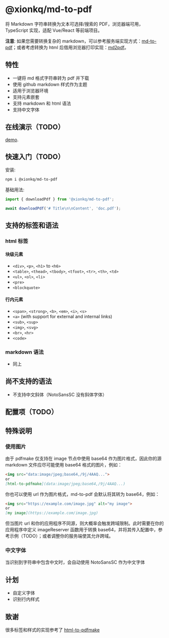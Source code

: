 # @xionkq/md-to-pdf

将 Markdown 字符串转换为文本可选择/搜索的 PDF，浏览器端可用，TypeScript 实现，适配 Vue/React 等前端项目。

**注意**: 如果您需要转换复杂的 markdown，可以参考服务端实现方式：[md-to-pdf](https://github.com/simonhaenisch/md-to-pdf)；或者考虑转换为 html 后借用浏览器打印实现：[md2pdf](https://github.com/realdennis/md2pdf)。

## 特性

- 一键将 md 格式字符串转为 pdf 并下载
- 使用 github markdown 样式作为主题
- 适用于浏览器环境
- 支持元素嵌套
- 支持 markdown 和 html 语法
- 支持中文字体

## 在线演示（TODO）

[demo]().

## 快速入门（TODO）

安装:

```bash
npm i @xionkq/md-to-pdf
```

基础用法:

```ts
import { downloadPdf } from '@xionkq/md-to-pdf';

await downloadPdf('# Title\n\nContent', 'doc.pdf');
```

## 支持的标签和语法

### html 标签

#### 块级元素
- `<div>`, `<p>`, `<h1>` to `<h6>`
- `<table>`, `<thead>`, `<tbody>`, `<tfoot>`, `<tr>`, `<th>`, `<td>`
- `<ul>`, `<ol>`, `<li>`
- `<pre>`
- `<blockquote>`

#### 行内元素
- `<span>`, `<strong>`, `<b>`, `<em>`, `<i>`, `<s>`
- `<a>` (with support for external and internal links)
- `<sub>`, `<sup>`
- `<img>`, `<svg>`
- `<br>`, `<hr>`
- `<code>`

### markdown 语法
- 同上

## 尚不支持的语法

- 不支持中文斜体（NotoSansSC 没有斜体字体）

## 配置项（TODO）

## 特殊说明

### 使用图片

由于 pdfmake 仅支持在 image 节点中使用 base64 作为图片格式，因此你的源 markdown 文件应尽可能使用 base64 格式的图片，例如：

```markdown
<img src="data:image/jpeg;base64,/9j/4AAQ...">
or
[html-to-pdfmake](data:image/jpeg;base64,/9j/4AAQ...)
```

你也可以使用 url 作为图片格式，md-to-pdf 会默认将其转为 base64，例如：

```markdown
<img src="https://example.com/image.jpg" alt="my image">
or
[my image](https://example.com/image.jpg)
```

但当图片 url 和你的应用程序不同源，则大概率会触发跨域限制。此时需要在你的应用程序中定义 imageReserver 函数用于转换 base64，并将其传入配置中，参考示例（TODO）；或者调整你的服务端使其允许跨域。

### 中文字体

当识别到字符串中包含中文时，会自动使用 NotoSansSC 作为中文字体

## 计划
- 自定义字体
- 识别行内样式

## 致谢

很多标签和样式的实现参考了 [html-to-pdfmake](https://github.com/Aymkdn/html-to-pdfmake)
